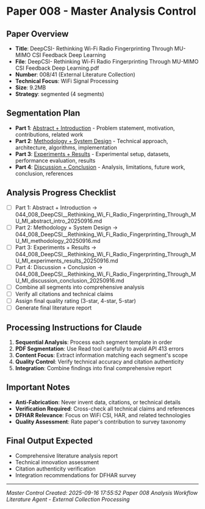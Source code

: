# Paper 008 - Master Analysis Control

## Paper Overview
- **Title**: DeepCSI- Rethinking Wi-Fi Radio Fingerprinting Through MU-MIMO CSI Feedback Deep Learning
- **File**: DeepCSI- Rethinking Wi-Fi Radio Fingerprinting Through MU-MIMO CSI Feedback Deep Learning.pdf
- **Number**: 008/41 (External Literature Collection)
- **Technical Focus**: WiFi Signal Processing
- **Size**: 9.2MB
- **Strategy**: segmented (4 segments)

## Segmentation Plan
- **Part 1**: [Abstract + Introduction](./044_008_DeepCSI__Rethinking_Wi_Fi_Radio_Fingerprinting_Through_MU_MI_abstract_intro_20250916.md) - Problem statement, motivation, contributions, related work
- **Part 2**: [Methodology + System Design](./044_008_DeepCSI__Rethinking_Wi_Fi_Radio_Fingerprinting_Through_MU_MI_methodology_20250916.md) - Technical approach, architecture, algorithms, implementation
- **Part 3**: [Experiments + Results](./044_008_DeepCSI__Rethinking_Wi_Fi_Radio_Fingerprinting_Through_MU_MI_experiments_results_20250916.md) - Experimental setup, datasets, performance evaluation, results
- **Part 4**: [Discussion + Conclusion](./044_008_DeepCSI__Rethinking_Wi_Fi_Radio_Fingerprinting_Through_MU_MI_discussion_conclusion_20250916.md) - Analysis, limitations, future work, conclusion, references

## Analysis Progress Checklist
- [ ] Part 1: Abstract + Introduction → 044_008_DeepCSI__Rethinking_Wi_Fi_Radio_Fingerprinting_Through_MU_MI_abstract_intro_20250916.md
- [ ] Part 2: Methodology + System Design → 044_008_DeepCSI__Rethinking_Wi_Fi_Radio_Fingerprinting_Through_MU_MI_methodology_20250916.md
- [ ] Part 3: Experiments + Results → 044_008_DeepCSI__Rethinking_Wi_Fi_Radio_Fingerprinting_Through_MU_MI_experiments_results_20250916.md
- [ ] Part 4: Discussion + Conclusion → 044_008_DeepCSI__Rethinking_Wi_Fi_Radio_Fingerprinting_Through_MU_MI_discussion_conclusion_20250916.md
- [ ] Combine all segments into comprehensive analysis
- [ ] Verify all citations and technical claims
- [ ] Assign final quality rating (3-star, 4-star, 5-star)
- [ ] Generate final literature report

## Processing Instructions for Claude
1. **Sequential Analysis**: Process each segment template in order
2. **PDF Segmentation**: Use Read tool carefully to avoid API 413 errors
3. **Content Focus**: Extract information matching each segment's scope
4. **Quality Control**: Verify technical accuracy and citation authenticity
5. **Integration**: Combine findings into final comprehensive report

## Important Notes
- **Anti-Fabrication**: Never invent data, citations, or technical details
- **Verification Required**: Cross-check all technical claims and references
- **DFHAR Relevance**: Focus on WiFi CSI, HAR, and related technologies
- **Quality Assessment**: Rate paper's contribution to survey taxonomy

## Final Output Expected
- Comprehensive literature analysis report
- Technical innovation assessment
- Citation authenticity verification
- Integration recommendations for DFHAR survey

---
*Master Control Created: 2025-09-16 17:55:52*
*Paper 008 Analysis Workflow*
*Literature Agent - External Collection Processing*
